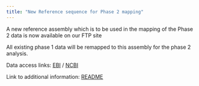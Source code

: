 ```yaml
---
title: "New Reference sequence for Phase 2 mapping"
---
```

                    
A new reference assembly which is to be used in the mapping of the Phase 2 data is now available on our FTP site

All existing phase 1 data will be remapped to this assembly for the phase 2 analysis.

Data access links: [EBI](ftp://ftp.1000genomes.ebi.ac.uk/vol1/ftp/technical/reference/phase2_reference_assembly_sequence/) / [ NCBI ](ftp://ftp-trace.ncbi.nih.gov/1000genomes/ftp/technical/reference/phase2_reference_assembly_sequence/)

Link to additional information: [ README ](ftp://ftp.1000genomes.ebi.ac.uk/vol1/ftp/technical/reference/phase2_reference_assembly_sequence/README_human_reference_20110707)
